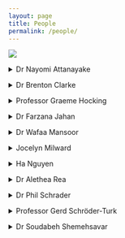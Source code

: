 ```yaml
---
layout: page
title: People
permalink: /people/
---
```



<img src="people.jpeg">

<p>
<details>
<summary>Dr Nayomi Attanayake</summary>

</details>
</p>

<p>
<details>
<summary>Dr Brenton Clarke</summary> 
<a href="http://profiles.murdoch.edu.au/myprofile/brenton-clarke/">Brenton</a>
has a role as an adjunct member of staff. He teaches/mentors 2 research students and having taught most of the statistics units in the past, before retirement, offers a friendly ear to current staff teaching statistics and also mathematics.  Brenton’s research is in both the mathematics of statistics and applied statistics. In addition, he has published two important monographs in the Wiley Series in Probability and Statistics, demonstrating his wealth of knowledge in the area.
</details>
</p>

<p>
<details>
<summary>Professor Graeme Hocking</summary>
<a href="http://profiles.murdoch.edu.au/myprofile/graeme-hocking/">Graeme</a> has taught units at all levels from first-year through to Honours. He teaches units in calculus, algebra and mathematical modelling and enjoys introducing students to the utility of mathematics across a variety of areas of science, from environmental science, biology, physiology and aerodynamics to industrial processes. His research interests encompass “anything” that can be modelled (which he says is almost everything). In particular he is interested in environmental fluid dynamics and improving industrial/community efficiency using mathematics. He is an Honorary Fellow and life member of the Australian Mathematical Society for his services to the mathematics community, and has been on the Council of AustMS and the Executive of ANZIAM (Aust. And NZ Industrial and Applied Mathematics Division of AustMS) for the last 10 years, including a 10 year term as Chief Editor of the ANZIAM Journal and two years as Chair of the Society.
</details>
</p>


<p>
<details>
<summary>Dr Farzana Jahan</summary>
<a href="http://profiles.murdoch.edu.au/myprofile/farzana-jahan/">Farzana</a> currently teaches second year units on biostatistical methods and applied statistics, a third year unit on advanced statistical design and data analysis, helps coordinate and teach a first year statistics unit with a large multidisciplinary cohort, and teaches data analytics to masters students.  She identifies herself as a Statistician and Data Scientist. In her research she collaborates with people from different discipline such as health, ecology, environment, education, and business by applying her statistical knowledge and modelling techniques in solving real world problems. In methodological aspects, her research interest is spatial data analysis using Bayesian statistics.
</details>
</p>

<p>
<details>
<summary>Dr Wafaa Mansoor</summary>
<a href="http://profiles.murdoch.edu.au/myprofile/wafaa-mansoor/"> Wafaa </a>
</details>
</p>

<p>
<details>
<summary>Jocelyn Milward</summary>
<a href="http://profiles.murdoch.edu.au/myprofile/jocelyn-milward/">Jocelyn</a>
has been a casual tutor at Murdoch since 2006. During that time she has consistently tutored first-year maths units – mostly MAS164 and MAS182 and their Open University equivalents.
</details>
</p>

<p>
<details>
<summary>Ha Nguyen</summary>
<a href="http://profiles.murdoch.edu.au/myprofile/ha-nguyen/">Ha</a>
</details>
</p>

<p>
<details>
<summary>Dr Alethea Rea</summary>

</details>
</p>

<p>
<details>
<summary>Dr Phil Schrader</summary>
<a href="http://profiles.murdoch.edu.au/myprofile/phil-schrader/">Phil</a>
currently teaches a first-year unit on discrete maths and logic. Phil's research uses techniques from mathematical analysis to study the geometry of curves and surfaces, including what happens to them when we deform them using gradient flows, and what we can learn about their fundamental properties from these flows. Find out more on <a href="http://philschrad.github.io">Phil's personal webpage</a>.
</details>
</p>


<p>
<details>
<summary>Professor Gerd Schröder-Turk</summary>
<a href="http://profiles.murdoch.edu.au/myprofile/gerd-schroeder-turk/">Gerd</a>
currently teaches a second-year calculus unit and a third-year computational modelling units in Murdoch's mathematics curriculum. Gerd's research uses computational and geometric modelling to study nanomaterials and biological materials, such as the complex 3D nanostructures that some butterflies use to create green reflections. Gerd is also a member of Murdoch University's Senate and of the National Executive of the Australian Institute of Physics. Find out more about Gerd on his <a href="http://gerdschroeder-turk.org)">personal webpage </a>.
</details>
</p>

<p>
<details>
<summary>Dr Soudabeh Shemehsavar</summary>
<a href="http://profiles.murdoch.edu.au/myprofile/soudabeh-shemehsavar/">Sodi</a> has taught many probability and statistics units in the past and will teach the third-year unit Time Series Analysis in 2023.  Her research is in a variety of areas including Statistical Learning Methods, Survival Analysis, Maintenance policies, and Stochastic processes and their application in industry, medicine and economics.
</details>
</p>


